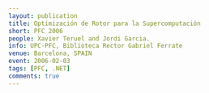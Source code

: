 ```yaml
---
layout: publication
title: Optimización de Rotor para la Supercomputación
short: PFC 2006
people: Xavier Teruel and Jordi Garcia.
info: UPC-PFC, Biblioteca Rector Gabriel Ferrate
venue: Barcelona, SPAIN
event: 2006-02-03
tags: [PFC, .NET]
comments: true
---
```




